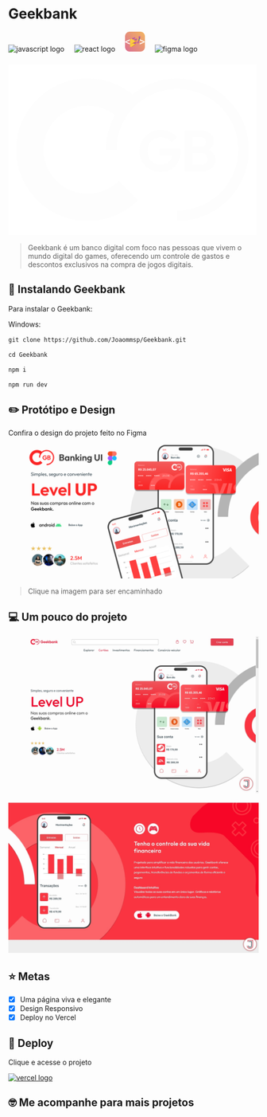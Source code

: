 # Geekbank

<div align="left">
  <img src="https://cdn.jsdelivr.net/gh/devicons/devicon/icons/javascript/javascript-original.svg" height="40" alt="javascript logo"  />
  <img width="12" />
  <img src="https://cdn.jsdelivr.net/gh/devicons/devicon/icons/react/react-original.svg" height="40" alt="react logo"  />
  <img width="12" />
  <img src="https://raw.githubusercontent.com/tandpfun/skill-icons/main/icons/StyledComponents.svg" height="40" alt="Styled components"  />
  <img width="12" />
  <img src="https://cdn.jsdelivr.net/gh/devicons/devicon/icons/figma/figma-original.svg" height="40" alt="figma logo"  />
</div>

###

<img src="./public/readme/logo.png" alt="logo">

> Geekbank é um banco digital com foco nas pessoas que vivem o mundo digital do games, oferecendo um controle de gastos e descontos exclusivos na compra de jogos digitais.

## 🚀 Instalando Geekbank

Para instalar o Geekbank:

Windows:

```
git clone https://github.com/Joaommsp/Geekbank.git
```

```
cd Geekbank
```

```
npm i
```

```
npm run dev
```

## ✏️ Protótipo e Design

<p>Confira o design do projeto feito no Figma

<a  href="https://www.figma.com/design/O2P1ADLUshgguYekGdeqBU/Geekbank?node-id=0-1&t=b9ZybBeAtW6KNWUm-1" >
  <img src="./public/readme/Cover.png" alt="cover">
</a>

> Clique na imagem para ser encaminhado

## 💻 Um pouco do projeto

<img src="./public/readme/hero.jpeg" alt="Hero da página">
<img src="./public/readme/banne2.jpeg" alt="banne secundário">

## ⭐ Metas

- [x] Uma página viva e elegante
- [x] Design Responsivo
- [x] Deploy no Vercel

## 🔗 Deploy

Clique e acesse o projeto

<div align="left">
  <a href="https://geekbank.vercel.app/"><img src="https://skillicons.dev/icons?i=vercel" height="40" alt="vercel logo"  /></a>
</div>

## 🤓 Me acompanhe para mais projetos 
